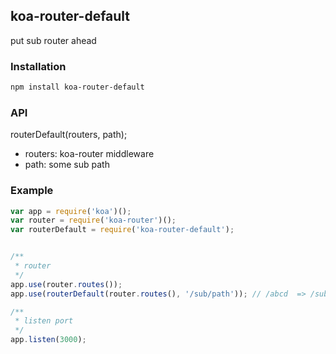 ## koa-router-default

put sub router ahead

### Installation

```bash
npm install koa-router-default
```

### API
routerDefault(routers, path);

- routers: koa-router middleware
- path: some sub path

### Example

```js
var app = require('koa')();
var router = require('koa-router')();
var routerDefault = require('koa-router-default');


/**
 * router
 */
app.use(router.routes());
app.use(routerDefault(router.routes(), '/sub/path')); // /abcd  => /sub/path/abcd

/**
 * listen port
 */
app.listen(3000);
```